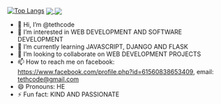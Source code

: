 [![Top Langs](https://github-readme-stats.vercel.app/api/top-langs/?username=tethcode)](https://github.com/anuraghazra/github-readme-stats)
<a href="https://github.com/anuraghazra/github-readme-stats">
  <img align="center" src="https://github-readme-stats.vercel.app/api/pin/?username=tethcode&repo=github-readme-stats" />
</a>
<a href="https://github.com/anuraghazra/convoychat">
  <img align="center" src="https://github-readme-stats.vercel.app/api/pin/?username=tethcode&repo=convoychat" />
</a>

- 👋 Hi, I’m @tethcode
- 👀 I’m interested in WEB DEVELOPMENT AND SOFTWARE DEVELOPMENT
- 🌱 I’m currently learning JAVASCRIPT, DJANGO AND FLASK
- 💞️ I’m looking to collaborate on WEB DEVELOPMENT PROJECTS
- 📫 How to reach me on facebook: https://www.facebook.com/profile.php?id=61560838653409, email: tethcode@gmail.com
- 😄 Pronouns: HE
- ⚡ Fun fact: KIND AND PASSIONATE
